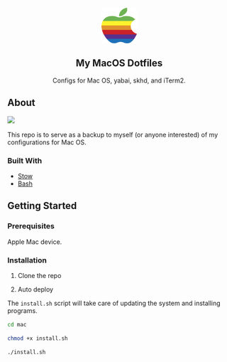 <div id="top"></div>

<!-- HEADER -->
<br />
<div align="center">
    <img src="images/logo.png" alt="Logo" width="80" height="80">

  <h2 align="center">My MacOS Dotfiles</h2>

  <p align="center">
    Configs for Mac OS, yabai, skhd, and iTerm2.
    <br />
  </p>
</div>

<!-- ABOUT -->
## About

![](images/screenshot.png)

This repo is to serve as a backup to myself (or anyone interested) of my configurations for Mac OS.

### Built With

* [Stow](https://www.gnu.org/software/stow/)
* [Bash](https://www.gnu.org/software/bash/)

<!-- GETTING STARTED -->
## Getting Started

### Prerequisites

Apple Mac device.

### Installation

1. Clone the repo

2. Auto deploy

The `install.sh` script will take care of updating the system and installing programs. 

```bash
cd mac
```

```bash
chmod +x install.sh
```

```bash
./install.sh
```